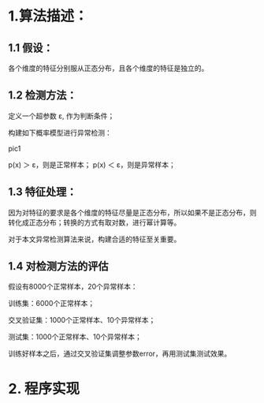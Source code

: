 # 1.算法描述：

## 1.1 假设：

各个维度的特征分别服从正态分布，且各个维度的特征是独立的。

## 1.2 检测方法：

定义一个超参数 ε, 作为判断条件；

构建如下概率模型进行异常检测：

pic1

p(x) ＞ ε，则是正常样本；
p(x) ＜ ε，则是异常样本；

## 1.3 特征处理：

因为对特征的要求是各个维度的特征尽量是正态分布，所以如果不是正态分布，则转化成正态分布；转换的方式有取对数，进行幂计算等。  

对于本文异常检测算法来说，构建合适的特征至关重要。

## 1.4 对检测方法的评估

假设有8000个正常样本，20个异常样本：  

训练集：6000个正常样本；

交叉验证集：1000个正常样本、10个异常样本；

测试集：1000个正常样本、10个异常样本；  

训练好样本之后，通过交叉验证集调整参数error，再用测试集测试效果。

# 2. 程序实现

```

```
